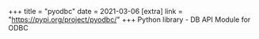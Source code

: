 +++
title = "pyodbc"
date = 2021-03-06
[extra]
link = "https://pypi.org/project/pyodbc/"
+++
Python library - DB API Module for ODBC


